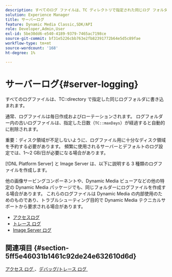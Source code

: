 ```yaml
---
description: すべてのログ ファイルは、TC ディレクトリで指定された同じログ フォルダに書き込まれます。
solution: Experience Manager
title: サーバーログ
feature: Dynamic Media Classic,SDK/API
role: Developer,Admin,User
exl-id: 5be30dd6-e540-4189-9379-7465ac7198ce
source-git-commit: bf31e5226cbb763e2fb82391772b64e5d5c89fae
workflow-type: tm+mt
source-wordcount: '168'
ht-degree: 1%

---
```


# サーバーログ{#server-logging}

すべてのログファイルは、TC::directory で指定した同じログフォルダに書き込まれます。

通常、ログファイルは毎日作成およびローテーションされます。 ログフォルダー内の古いログファイルは、指定した日数（`TC::maxDays`）が経過すると自動的に削除されます。

重要：ディスク領域が不足しないように、ログファイル用に十分なディスク領域を予約する必要があります。 頻繁に使用されるサーバーとデフォルトのログ設定では、1～2 GB/日が必要になる場合があります。

[!DNL Platform Server] と Image Server は、以下に説明する 3 種類のログファイルを作成します。

他の画像サービングコンポーネントや、Dynamic Media ビューアなどの他の特定の Dynamic Media パッケージでも、同じフォルダーにログファイルを作成する場合があります。 これらのログファイルは Dynamic Media の内部使用のためのものであり、トラブルシューティング目的で Dynamic Media テクニカルサポートから要求される場合があります。

* [アクセスログ](c-access-log.md)
* [トレース ログ](c-trace-log.md)
* [Image Server ログ](c-image-server-log.md)

## 関連項目 {#section-5ff5e46031b1461c92de24e632610d6d}

[&#x200B; アクセス ログ &#x200B;](../../../../is-api/image-serving-api-ref/c-configuration-and-administration/c-server-settings/r-access-logging.md#reference-5d175921c12a48a6be7f722517615d0f)、[&#x200B; デバッグ/トレース ログ &#x200B;](../../../../is-api/image-serving-api-ref/c-configuration-and-administration/c-server-settings/r-debug-trace-logging.md#reference-4b372f81001849f5b495457da7af8e82)
